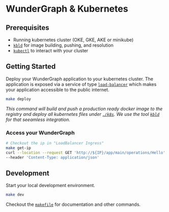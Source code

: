 # WunderGraph & Kubernetes

## Prerequisites

- Running kubernetes cluster (OKE, GKE, AKE or minikube)
- [`kbld`](https://carvel.dev/kbld/) for image building, pushing, and resolution
- [`kubectl`](https://kubernetes.io/de/docs/tasks/tools/install-kubectl/) to interact with your cluster

## Getting Started

Deploy your WunderGraph application to your kubernetes cluster. The application is exposed via a service of type [`load-balancer`](https://kubernetes.io/docs/tasks/access-application-cluster/create-external-load-balancer/) which makes your application accessible to the public internet.

```sh
make deploy
```

_This command will build and push a production ready docker image to the registry and deploy all kubernetes files under [`./k8s`](./k8s). We use the tool [`kbld`](https://carvel.dev/kbld/) for that seeamless integration._

### Access your WunderGraph

```sh
# Checkout the ip in "LoadBalancer Ingress"
make get-ip
curl --location --request GET 'http://${IP}/app/main/operations/Hello' \
--header 'Content-Type: application/json'
```

## Development

Start your local development environment.

```sh
make dev
```

Checkout the [`makefile`](./Makefile) for documentation and other commands.